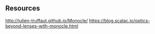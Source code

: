 ## Resources

http://julien-truffaut.github.io/Monocle/
https://blog.scalac.io/optics-beyond-lenses-with-monocle.html
